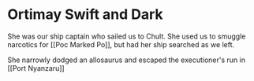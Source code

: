 # Ortimay Swift and Dark

She was our ship captain who sailed us to Chult. She used us to smuggle narcotics for [[Poc Marked Po]], but had her ship searched as we left.

She narrowly dodged an allosaurus and escaped the executioner's run in [[Port Nyanzaru]]

